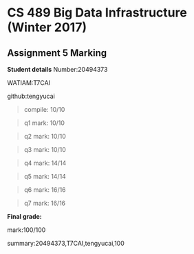 # CS 489 Big Data Infrastructure (Winter 2017)
## Assignment 5 Marking
**Student details**
Number:20494373

WATIAM:T7CAI

github:tengyucai

>compile: 10/10

>q1 mark: 10/10

>q2 mark: 10/10

>q3 mark: 10/10

>q4 mark: 14/14

>q5 mark: 14/14

>q6 mark: 16/16

>q7 mark: 16/16



**Final grade:**

mark:100/100

summary:20494373,T7CAI,tengyucai,100


